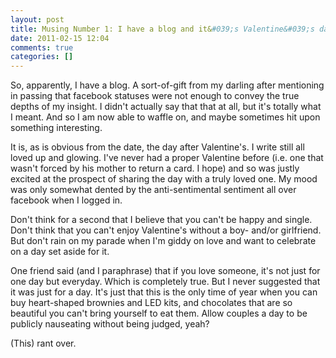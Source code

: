 ```yaml
---
layout: post
title: Musing Number 1: I have a blog and it&#039;s Valentine&#039;s day. Titles shall improve with practise.
date: 2011-02-15 12:04
comments: true
categories: []
---
```

So, apparently, I have a blog. A sort-of-gift from my darling after mentioning in passing that facebook statuses were not enough to convey the true depths of my insight. I didn't actually say that that at all, but it's totally what I meant. And so I am now able to waffle on, and maybe sometimes hit upon something interesting.

It is, as is obvious from the date, the day after Valentine's. I write still all loved up and glowing. I've never had a proper Valentine before (i.e. one that wasn't forced by his mother to return a card. I hope) and so was justly excited at the prospect of sharing the day with a truly loved one. My mood was only somewhat dented by the anti-sentimental sentiment all over facebook when I logged in.

Don't think for a second that I believe that you can't be happy and single. Don't think that you can't enjoy Valentine's without a boy- and/or girlfriend. But don't rain on my parade when I'm giddy on love and want to celebrate on a day set aside for it.

One friend said (and I paraphrase) that if you love someone, it's not just for one day but everyday. Which is completely true. But I never suggested that it was just for a day. It's just that this is the only time of year when you can buy heart-shaped brownies and LED kits, and chocolates that are so beautiful you can't bring yourself to eat them. Allow couples a day to be publicly nauseating without being judged, yeah?

(This) rant over.
